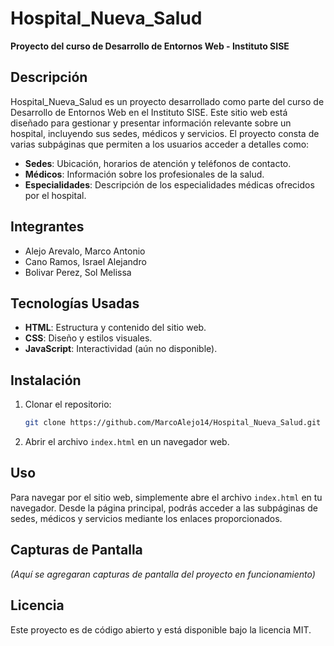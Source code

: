 # Hospital_Nueva_Salud

**Proyecto del curso de Desarrollo de Entornos Web - Instituto SISE**

## Descripción

Hospital_Nueva_Salud es un proyecto desarrollado como parte del curso de Desarrollo de Entornos Web en el Instituto SISE. Este sitio web está diseñado para gestionar y presentar información relevante sobre un hospital, incluyendo sus sedes, médicos y servicios. El proyecto consta de varias subpáginas que permiten a los usuarios acceder a detalles como:

- **Sedes**: Ubicación, horarios de atención y teléfonos de contacto.
- **Médicos**: Información sobre los profesionales de la salud.
- **Especialidades**: Descripción de los especialidades médicas ofrecidos por el hospital.

## Integrantes

- Alejo Arevalo, Marco Antonio
- Cano Ramos, Israel Alejandro
- Bolivar Perez, Sol Melissa

## Tecnologías Usadas

- **HTML**: Estructura y contenido del sitio web.
- **CSS**: Diseño y estilos visuales.
- **JavaScript**: Interactividad (aún no disponible).

## Instalación

1. Clonar el repositorio:
   ```bash
   git clone https://github.com/MarcoAlejo14/Hospital_Nueva_Salud.git
   ```
2. Abrir el archivo `index.html` en un navegador web.

## Uso

Para navegar por el sitio web, simplemente abre el archivo `index.html` en tu navegador. Desde la página principal, podrás acceder a las subpáginas de sedes, médicos y servicios mediante los enlaces proporcionados.

## Capturas de Pantalla

*(Aquí se agregaran capturas de pantalla del proyecto en funcionamiento)*

## Licencia

Este proyecto es de código abierto y está disponible bajo la licencia MIT.
